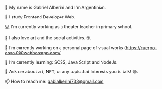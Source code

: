 🤠 My name is Gabriel Alberini and I'm Argentinian.

📖 I study Frontend Developer Web.

💻 I'm currently working as a theater teacher in primary school.

🔬 I also love art and the social activities. 🤓.

🔭 I’m currently working on a personal page of visual works (https://cuerpo-casa.000webhostapp.com/)

🌱 I’m currently learning: SCSS, Java Script and NodeJs.

💬 Ask me about art, NFT, or any topic that interests you to talk! 😃.

📫 How to reach me: gabialberini733@gmail.com

